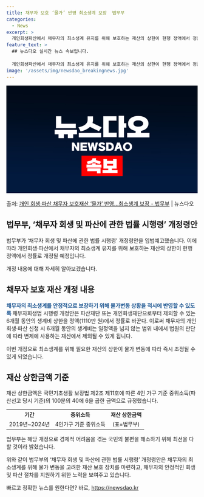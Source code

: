 ```yaml
---
title: 채무자 보호 ‘물가’ 반영 최소생계 보장  법무부
categories:
  - News
excerpt: >
  개인회생파산에서 채무자의 최소생계 유지를 위해 보호하는 재산의 상한이 현행 정액에서 정률로 개정된다. 법무부…
feature_text: >
  ## 뉴스다오 실시간 뉴스 속보입니다.

  개인회생파산에서 채무자의 최소생계 유지를 위해 보호하는 재산의 상한이 현행 정액에서 정률로 개정된다. 법무부…
image: '/assets/img/newsdao_breakingnews.jpg'
---
```


![뉴스다오 속보](/assets/img/newsdao_breakingnews.jpg)

<p>출처: <a href="https://newsdao.kr/3437" rel="dofollow">개인 회생·파산 채무자 보호재산 ‘물가’ 반영…최소생계 보장 - 법무부</a> | 뉴스다오</p>

<h2 data-ke-size="size26">법무부, ‘채무자 회생 및 파산에 관한 법률 시행령’ 개정령안</h2>
법무부가 ‘채무자 회생 및 파산에 관한 법률 시행령’ 개정령안을 입법예고했습니다. 이에 따라 개인회생·파산에서 채무자의 최소생계 유지를 위해 보호하는 재산의 상한이 현행 정액에서 정률로 개정될 예정입니다.

<p data-ke-size="size16">개정 내용에 대해 자세히 알아보겠습니다.</p>

<h2 data-ke-size="size24">채무자 보호 재산 개정 내용</h2>
<b><span style="color: #1a5490;">채무자의 최소생계를 안정적으로 보장하기 위해 물가변동 상황을 적시에 반영할 수 있도록 </span></b>채무자회생법 시행령 개정안은 파산재단 또는 개인회생재단으로부터 제외할 수 있는 6개월 동안의 생계비 상한을 정액(1110만 원)에서 정률로 바꾼다. 이로써 채무자의 개인회생·파산 신청 시 6개월 동안의 생계비는 일정액을 넘지 않는 범위 내에서 법원의 판단에 따라 변제에 사용하는 재산에서 제외될 수 있게 됩니다.

<p data-ke-size="size16">이번 개정으로 최소생계를 위해 필요한 재산의 상한이 물가 변동에 따라 즉시 조정될 수 있게 되었습니다.</p>

<h2 data-ke-size="size24">재산 상한금액 기준</h2>
재산 상한금액은 국민기초생활 보장법 제2조 제11호에 따른 4인 가구 기준 중위소득(파산선고 당시 기준)의 100분의 40에 6을 곱한 금액으로 규정했습니다.

<table>
  <tr>
    <td style="text-align: center; height: 17px;"><b>기간</b></td>
    <td style="text-align: center; height: 17px;"><b>중위소득</b></td>
    <td style="text-align: center; height: 17px;"><b>재산 상한금액</b></td>
  </tr>
  <tr>
    <td style="text-align: center; height: 17px;">2019년~2024년</td>
    <td style="text-align: center; height: 17px;">4인가구 기준 중위소득</td>
    <td style="text-align: center; height: 17px;">(표=법무부)</td>
  </tr>
</table>

<p data-ke-size="size16">법무부는 해당 개정으로 경제적 어려움을 겪는 국민의 불편을 해소하기 위해 최선을 다할 것이라 밝혔습니다.</p>

위와 같이 법무부의 ‘채무자 회생 및 파산에 관한 법률 시행령’ 개정령안은 채무자의 최소생계를 위해 물가 변동을 고려한 재산 보호 장치를 마련하고, 채무자의 안정적인 회생 및 파산 절차를 지원하기 위한 노력을 보여주고 있습니다. 

빠르고 정확한 뉴스를 원한다면? 바로, <a href="https://newsdao.kr" rel="dofollow">https://newsdao.kr</a>


